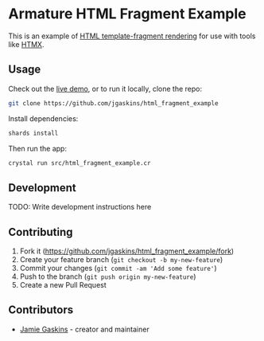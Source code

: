 # Armature HTML Fragment Example

This is an example of [HTML template-fragment rendering](https://htmx.org/essays/template-fragments/) for use with tools like [HTMX](https://htmx.org).

## Usage

Check out the [live demo](https://armature-template-fragments.jgaskins.lol/contacts), or to run it locally, clone the repo:

```bash
git clone https://github.com/jgaskins/html_fragment_example
```

Install dependencies:

```bash
shards install
```

Then run the app:

```bash
crystal run src/html_fragment_example.cr
```

## Development

TODO: Write development instructions here

## Contributing

1. Fork it (<https://github.com/jgaskins/html_fragment_example/fork>)
2. Create your feature branch (`git checkout -b my-new-feature`)
3. Commit your changes (`git commit -am 'Add some feature'`)
4. Push to the branch (`git push origin my-new-feature`)
5. Create a new Pull Request

## Contributors

- [Jamie Gaskins](https://github.com/jgaskins) - creator and maintainer
